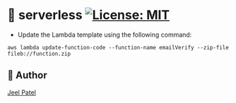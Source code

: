 # :postbox: serverless [![License: MIT](https://img.shields.io/badge/License-MIT-blue.svg)](./LICENSE)

- Update the Lambda template using the following command:
```shell
aws lambda update-function-code --function-name emailVerify --zip-file fileb://function.zip
```
## :ninja: Author

[Jeel Patel](mailto:patel.jeel@northeastern.edu)